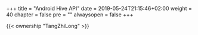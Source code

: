 +++
title = "Android Hive API"
date = 2019-05-24T21:15:46+02:00
weight = 40
chapter = false
pre = ""
alwaysopen = false
+++

{{< ownership "TangZhiLong" >}}

